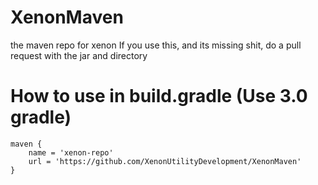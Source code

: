 # XenonMaven
the maven repo for xenon
If you use this, and its missing shit, do a pull request with the jar and directory
# How to use in build.gradle (Use 3.0 gradle)

	maven {
		name = 'xenon-repo'
		url = 'https://github.com/XenonUtilityDevelopment/XenonMaven'
	}
